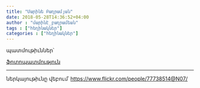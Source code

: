 ```yaml
---
title: "Մարինե Բաղրամյան"
date: 2018-05-28T14:36:52+04:00
author : "մարինէ_բաղրամեան"
tags : ["հեղինակներ"]
categories : ["հեղինակներ"]
---
```


պատմութիւններ՝

[ֆոտոպատմություն](/հոսք/ֆոտոպատմություն/)

_____

ներկայութիւնը վեբում՝
https://www.flickr.com/people/77738514@N07/

